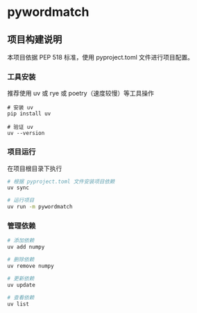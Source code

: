 # pywordmatch

## 项目构建说明

本项目依据 PEP 518 标准，使用 pyproject.toml 文件进行项目配置。

### 工具安装

推荐使用 uv 或 rye 或 poetry（速度较慢）等工具操作

```shell
# 安装 uv
pip install uv

# 验证 uv
uv --version
```

### 项目运行

在项目根目录下执行

```bash
# 根据 pyproject.toml 文件安装项目依赖
uv sync

# 运行项目
uv run -m pywordmatch

```

### 管理依赖

```bash
# 添加依赖
uv add numpy

# 删除依赖
uv remove numpy

# 更新依赖
uv update

# 查看依赖
uv list
```
